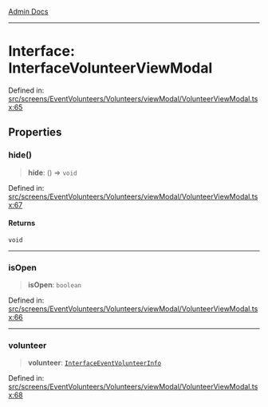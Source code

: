 [Admin Docs](/)

***

# Interface: InterfaceVolunteerViewModal

Defined in: [src/screens/EventVolunteers/Volunteers/viewModal/VolunteerViewModal.tsx:65](https://github.com/PalisadoesFoundation/talawa-admin/blob/main/src/screens/EventVolunteers/Volunteers/viewModal/VolunteerViewModal.tsx#L65)

## Properties

### hide()

> **hide**: () => `void`

Defined in: [src/screens/EventVolunteers/Volunteers/viewModal/VolunteerViewModal.tsx:67](https://github.com/PalisadoesFoundation/talawa-admin/blob/main/src/screens/EventVolunteers/Volunteers/viewModal/VolunteerViewModal.tsx#L67)

#### Returns

`void`

***

### isOpen

> **isOpen**: `boolean`

Defined in: [src/screens/EventVolunteers/Volunteers/viewModal/VolunteerViewModal.tsx:66](https://github.com/PalisadoesFoundation/talawa-admin/blob/main/src/screens/EventVolunteers/Volunteers/viewModal/VolunteerViewModal.tsx#L66)

***

### volunteer

> **volunteer**: [`InterfaceEventVolunteerInfo`](../../../../../../utils/interfaces/interfaces/InterfaceEventVolunteerInfo.md)

Defined in: [src/screens/EventVolunteers/Volunteers/viewModal/VolunteerViewModal.tsx:68](https://github.com/PalisadoesFoundation/talawa-admin/blob/main/src/screens/EventVolunteers/Volunteers/viewModal/VolunteerViewModal.tsx#L68)
